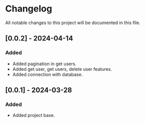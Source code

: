# Changelog

All notable changes to this project will be documented in this file.

## [0.0.2] - 2024-04-14

### Added

- Added pagination in get users.
- Added get user, get users, delete user features.
- Added connection with database.

## [0.0.1] - 2024-03-28

### Added

- Added project base.

